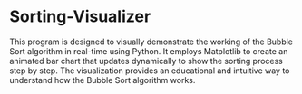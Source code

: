 # Sorting-Visualizer
This program is designed to visually demonstrate the working of the Bubble Sort algorithm in real-time using Python. It employs Matplotlib to create an animated bar chart that updates dynamically to show the sorting process step by step. The visualization provides an educational and intuitive way to understand how the Bubble Sort algorithm works.
